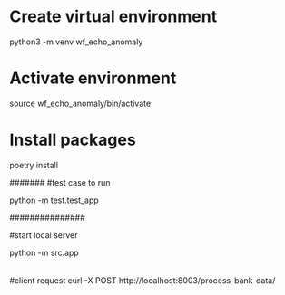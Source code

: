 # Create virtual environment 
python3 -m venv wf_echo_anomaly

# Activate environment
source wf_echo_anomaly/bin/activate

# Install packages
poetry install

#######
#test case to run

python -m test.test_app

###############

#start local server

python -m src.app

######

#client request
curl -X POST http://localhost:8003/process-bank-data/